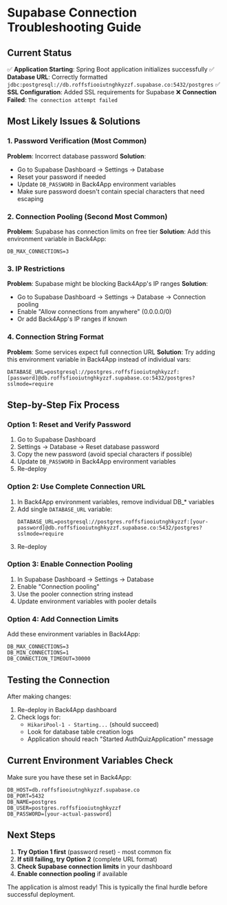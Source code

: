 # Supabase Connection Troubleshooting Guide

## Current Status
✅ **Application Starting**: Spring Boot application initializes successfully
✅ **Database URL**: Correctly formatted `jdbc:postgresql://db.roffsfiooiutnghkyzzf.supabase.co:5432/postgres`
✅ **SSL Configuration**: Added SSL requirements for Supabase
❌ **Connection Failed**: `The connection attempt failed`

## Most Likely Issues & Solutions

### 1. Password Verification (Most Common)
**Problem**: Incorrect database password
**Solution**: 
- Go to Supabase Dashboard → Settings → Database
- Reset your password if needed
- Update `DB_PASSWORD` in Back4App environment variables
- Make sure password doesn't contain special characters that need escaping

### 2. Connection Pooling (Second Most Common)
**Problem**: Supabase has connection limits on free tier
**Solution**: 
Add this environment variable in Back4App:
```
DB_MAX_CONNECTIONS=3
```

### 3. IP Restrictions
**Problem**: Supabase might be blocking Back4App's IP ranges
**Solution**:
- Go to Supabase Dashboard → Settings → Database → Connection pooling
- Enable "Allow connections from anywhere" (0.0.0.0/0)
- Or add Back4App's IP ranges if known

### 4. Connection String Format
**Problem**: Some services expect full connection URL
**Solution**: 
Try adding this environment variable in Back4App instead of individual vars:
```
DATABASE_URL=postgresql://postgres.roffsfiooiutnghkyzzf:[password]@db.roffsfiooiutnghkyzzf.supabase.co:5432/postgres?sslmode=require
```

## Step-by-Step Fix Process

### Option 1: Reset and Verify Password
1. Go to Supabase Dashboard
2. Settings → Database → Reset database password
3. Copy the new password (avoid special characters if possible)
4. Update `DB_PASSWORD` in Back4App environment variables
5. Re-deploy

### Option 2: Use Complete Connection URL
1. In Back4App environment variables, remove individual DB_* variables
2. Add single `DATABASE_URL` variable:
   ```
   DATABASE_URL=postgresql://postgres.roffsfiooiutnghkyzzf:[your-password]@db.roffsfiooiutnghkyzzf.supabase.co:5432/postgres?sslmode=require
   ```
3. Re-deploy

### Option 3: Enable Connection Pooling
1. In Supabase Dashboard → Settings → Database
2. Enable "Connection pooling"
3. Use the pooler connection string instead
4. Update environment variables with pooler details

### Option 4: Add Connection Limits
Add these environment variables in Back4App:
```
DB_MAX_CONNECTIONS=3
DB_MIN_CONNECTIONS=1
DB_CONNECTION_TIMEOUT=30000
```

## Testing the Connection

After making changes:
1. Re-deploy in Back4App dashboard
2. Check logs for:
   - `HikariPool-1 - Starting...` (should succeed)
   - Look for database table creation logs
   - Application should reach "Started AuthQuizApplication" message

## Current Environment Variables Check

Make sure you have these set in Back4App:
```
DB_HOST=db.roffsfiooiutnghkyzzf.supabase.co
DB_PORT=5432
DB_NAME=postgres
DB_USER=postgres.roffsfiooiutnghkyzzf
DB_PASSWORD=[your-actual-password]
```

## Next Steps
1. **Try Option 1 first** (password reset) - most common fix
2. **If still failing, try Option 2** (complete URL format)
3. **Check Supabase connection limits** in your dashboard
4. **Enable connection pooling** if available

The application is almost ready! This is typically the final hurdle before successful deployment.
